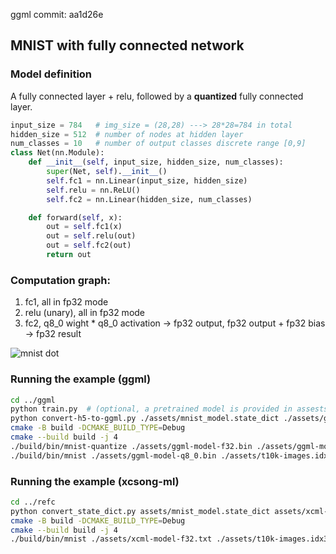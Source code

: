 ggml commit: aa1d26e

## MNIST with fully connected network

### Model definition

A fully connected layer + relu, followed by a **quantized** fully connected layer.

```py
input_size = 784   # img_size = (28,28) ---> 28*28=784 in total
hidden_size = 512  # number of nodes at hidden layer
num_classes = 10   # number of output classes discrete range [0,9]
class Net(nn.Module):
    def __init__(self, input_size, hidden_size, num_classes):
        super(Net, self).__init__()
        self.fc1 = nn.Linear(input_size, hidden_size)
        self.relu = nn.ReLU()
        self.fc2 = nn.Linear(hidden_size, num_classes)

    def forward(self, x):
        out = self.fc1(x)
        out = self.relu(out)
        out = self.fc2(out)
        return out
`````````

### Computation graph:

1. fc1, all in fp32 mode
2. relu (unary), all in fp32 mode
3. fc2, q8_0 wight * q8_0 activation -> fp32 output, fp32 output + fp32 bias -> fp32 result

![mnist dot](https://user-images.githubusercontent.com/13466943/283752958-fa8de764-45a6-41ea-9e21-9731ef17f0ef.png)

### Running the example (ggml)

```bash
cd ../ggml
python train.py  # (optional, a pretrained model is provided in assests)
python convert-h5-to-ggml.py ./assets/mnist_model.state_dict ./assets/ggml-model-f32.bin
cmake -B build -DCMAKE_BUILD_TYPE=Debug
cmake --build build -j 4
./build/bin/mnist-quantize ./assets/ggml-model-f32.bin ./assets/ggml-model-q8_0.bin q8_0
./build/bin/mnist ./assets/ggml-model-q8_0.bin ./assets/t10k-images.idx3-ubyte 6
```

### Running the example (xcsong-ml)

```bash
cd ../refc
python convert_state_dict.py assets/mnist_model.state_dict assets/xcml-model-f32.txt  # (optional, a pre-converted model is provided in assests)
cmake -B build -DCMAKE_BUILD_TYPE=Debug
cmake --build build -j 4
./build/bin/mnist ./assets/xcml-model-f32.txt ./assets/t10k-images.idx3-ubyte 6
```
